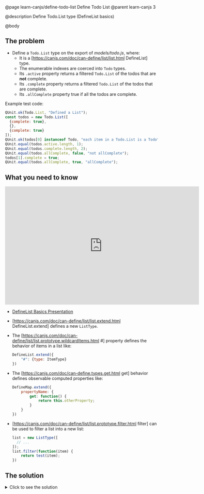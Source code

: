 @page learn-canjs/define-todo-list Define Todo List
@parent learn-canjs 3

@description Define Todo.List type (DefineList basics)

@body


## The problem

- Define a `Todo.List` type on the export of  _models/todo.js_, where:
  - It is a [https://canjs.com/doc/can-define/list/list.html DefineList] type.
  - The enumerable indexes are coerced into `Todo` types.
  - Its `.active` property returns a filtered `Todo.List` of the todos that are __not__ complete.
  - Its `.complete` property returns a filtered `Todo.List` of the todos that are complete.
  - Its `.allComplete` property true if all the todos are complete.

Example test code:

```js
QUnit.ok(Todo.List, "Defined a List");
const todos = new Todo.List([
  {complete: true},
  {},
  {complete: true}
]);
QUnit.ok(todos[0] instanceof Todo, "each item in a Todo.List is a Todo");
QUnit.equal(todos.active.length, 1);
QUnit.equal(todos.complete.length, 2);
QUnit.equal(todos.allComplete, false, "not allComplete");
todos[1].complete = true;
QUnit.equal(todos.allComplete, true, "allComplete");
```

## What you need to know

<iframe src="https://docs.google.com/presentation/d/e/2PACX-1vQTyb-tSlYyyzo8LF0fGOkxgtLHWnDhdIIXUiSScpDxJllG8QDdqS29gKnVBDYdDNPsPX2kYDA8pXth/embed?start=false&loop=false&delayms=3000" frameborder="0" width="640" height="389" allowfullscreen="true" mozallowfullscreen="true" webkitallowfullscreen="true"></iframe>

- [DefineList Basics Presentation](https://docs.google.com/presentation/d/1l7QzPJRSvTJf014pSVlJCw_xyKTG7vitSB7OXtPZgfw/edit?usp=sharing)
- [https://canjs.com/doc/can-define/list/list.extend.html DefineList.extend] defines a new `ListType`.
- The [https://canjs.com/doc/can-define/list/list.prototype.wildcardItems.html #] property defines the behavior of items in a list like:

  ```js
  DefineList.extend({
      "#": {type: ItemType}
  })
  ```

- The [https://canjs.com/doc/can-define.types.get.html get] behavior defines observable computed properties like:

  ```js
  DefineMap.extend({
      propertyName: {
          get: function() {
              return this.otherProperty;
          }
      }
  })
  ```

- [https://canjs.com/doc/can-define/list/list.prototype.filter.html filter] can be used to filter a list into a new list:

  ```js
  list = new ListType([
    // ...
  ]);
  list.filter(function(item) {
      return test(item);
  })
  ```

## The solution

<details>
<summary>Click to see the solution</summary>

Update _models/todo.js_ to the following:

@sourceref ./todo.js
@highlight 2,16-31,only

</details>